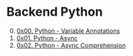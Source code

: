 # Backend Python

00. [0x00. Python - Variable Annotations](./0x00-python_variable_annotations 'Variable Annotations')
01. [0x01. Python - Async](./0x01-python_async_function 'Async')
02. [0x02. Python - Async Comprehension](./0x02-python_async_comprehension 'Async Generator')
